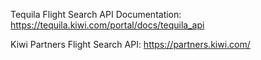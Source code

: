 Tequila Flight Search API Documentation:
https://tequila.kiwi.com/portal/docs/tequila_api

Kiwi Partners Flight Search API:
https://partners.kiwi.com/
